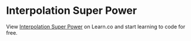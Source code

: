 # Interpolation Super Power
<p class='util--hide'>View <a href='https://learn.co/lessons/47944-interpolation-super-power'>Interpolation Super Power</a> on Learn.co and start learning to code for free.</p>

